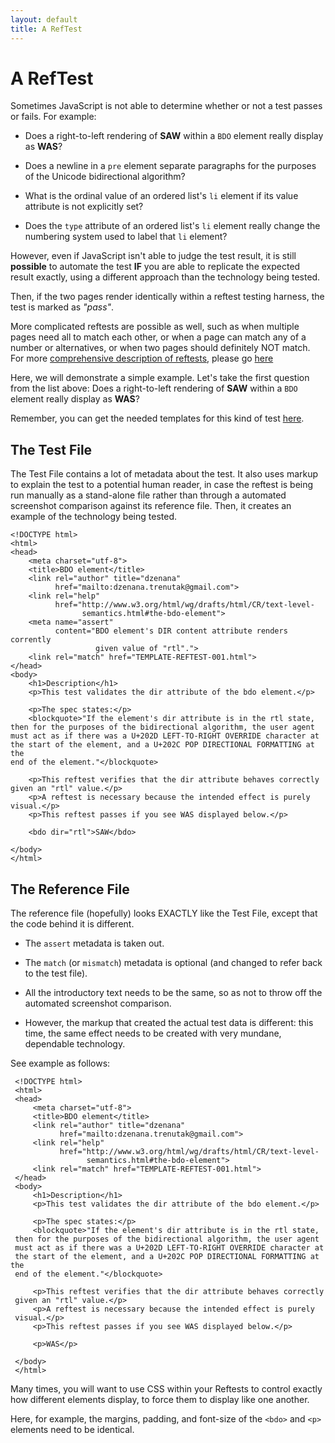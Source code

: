 ```yaml
---
layout: default
title: A RefTest
---
```


# A RefTest

Sometimes JavaScript is not able to determine whether or not a test passes or
fails. For example:

* Does a right-to-left rendering of **SAW** within a `BDO` element really
display as **WAS**?

* Does a newline in a `pre` element separate paragraphs for the purposes of
the Unicode bidirectional algorithm?

* What is the ordinal value of an ordered list's `li` element if its value
attribute is not explicitly set?

* Does the `type` attribute of an ordered list's `li` element really change
the numbering system used to label that `li` element?

However, even if JavaScript isn't able to judge the test result, it is still
**possible** to automate the test **IF** you are able to replicate the
expected result exactly, using a different approach than the technology being
tested.

Then, if the two pages render identically within a reftest testing harness,
the test is marked as _"pass"_.

More complicated reftests are possible as well, such as when multiple pages
need all to match each other, or when a page can match any of a number or
alternatives, or when two pages should definitely NOT match. For more
[comprehensive description of reftests][1], please go [here][1]

Here, we will demonstrate a simple example. Let's take the first question
from the list above: Does a right-to-left rendering of **SAW** within a
`BDO` element really display as **WAS**?

Remember, you can get the needed templates for this kind of test [here][template].

## The Test File

The Test File contains a lot of metadata about the test. It also uses markup
to explain the test to a potential human reader, in case the reftest is being
run manually as a stand-alone file rather than through a automated screenshot
comparison against its reference file. Then, it creates an example of the
technology being tested.

	<!DOCTYPE html>
	<html>
	<head>
	    <meta charset="utf-8">
	    <title>BDO element</title>
	    <link rel="author" title="dzenana"
	          href="mailto:dzenana.trenutak@gmail.com">
	    <link rel="help"
	          href="http://www.w3.org/html/wg/drafts/html/CR/text-level-
	                semantics.html#the-bdo-element">
	    <meta name="assert"
	          content="BDO element's DIR content attribute renders corrently
	                   given value of "rtl".">
	    <link rel="match" href="TEMPLATE-REFTEST-001.html">
	</head>
	<body>
	    <h1>Description</h1>
	    <p>This test validates the dir attribute of the bdo element.</p>

	    <p>The spec states:</p>
	    <blockquote>"If the element's dir attribute is in the rtl state,
	then for the purposes of the bidirectional algorithm, the user agent
	must act as if there was a U+202D LEFT-TO-RIGHT OVERRIDE character at
	the start of the element, and a U+202C POP DIRECTIONAL FORMATTING at the
	end of the element."</blockquote>

	    <p>This reftest verifies that the dir attribute behaves correctly
	given an "rtl" value.</p>
	    <p>A reftest is necessary because the intended effect is purely
	visual.</p>
	    <p>This reftest passes if you see WAS displayed below.</p>

	    <bdo dir="rtl">SAW</bdo>

	</body>
	</html>

## The Reference File

The reference file (hopefully) looks EXACTLY like the Test File, except that
the code behind it is different.

* The `assert` metadata is taken out.

* The `match` (or `mismatch`) metadata is optional (and changed to refer back
to the test file).

* All the introductory text needs to be the same, so as not to throw off the
automated screenshot comparison.

* However, the markup that created the actual test data is different: this
time, the same effect needs to be created with very mundane, dependable
technology.

See example as follows:

     <!DOCTYPE html>
     <html>
     <head>
         <meta charset="utf-8">
         <title>BDO element</title>
         <link rel="author" title="dzenana"
               href="mailto:dzenana.trenutak@gmail.com">
         <link rel="help"
               href="http://www.w3.org/html/wg/drafts/html/CR/text-level-
                     semantics.html#the-bdo-element">
         <link rel="match" href="TEMPLATE-REFTEST-001.html">
     </head>
     <body>
         <h1>Description</h1>
         <p>This test validates the dir attribute of the bdo element.</p>
     
         <p>The spec states:</p>
         <blockquote>"If the element's dir attribute is in the rtl state,
     then for the purposes of the bidirectional algorithm, the user agent
     must act as if there was a U+202D LEFT-TO-RIGHT OVERRIDE character at
     the start of the element, and a U+202C POP DIRECTIONAL FORMATTING at the
     end of the element."</blockquote>
     
         <p>This reftest verifies that the dir attribute behaves correctly
     given an "rtl" value.</p>
         <p>A reftest is necessary because the intended effect is purely
     visual.</p>
         <p>This reftest passes if you see WAS displayed below.</p>
     
         <p>WAS</p>  
     
     </body>
     </html>

Many times, you will want to use CSS within your Reftests to control exactly
how different elements display, to force them to display like one another.

Here, for example, the margins, padding, and font-size of the `<bdo>` and
`<p>` elements need to be identical.

[1]: ./reftests.html
[template]: http://wiki.csswg.org/test/format#template-for-new-tests
